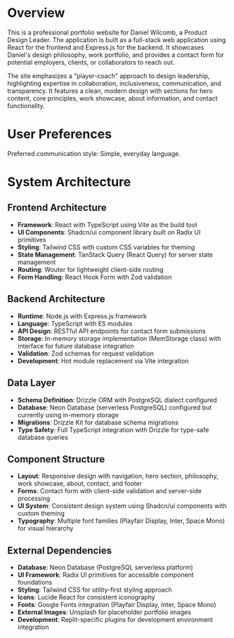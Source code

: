 # Overview

This is a professional portfolio website for Daniel Wilcomb, a Product Design Leader. The application is built as a full-stack web application using React for the frontend and Express.js for the backend. It showcases Daniel's design philosophy, work portfolio, and provides a contact form for potential employers, clients, or collaborators to reach out.

The site emphasizes a "player-coach" approach to design leadership, highlighting expertise in collaboration, inclusiveness, communication, and transparency. It features a clean, modern design with sections for hero content, core principles, work showcase, about information, and contact functionality.

# User Preferences

Preferred communication style: Simple, everyday language.

# System Architecture

## Frontend Architecture
- **Framework**: React with TypeScript using Vite as the build tool
- **UI Components**: Shadcn/ui component library built on Radix UI primitives
- **Styling**: Tailwind CSS with custom CSS variables for theming
- **State Management**: TanStack Query (React Query) for server state management
- **Routing**: Wouter for lightweight client-side routing
- **Form Handling**: React Hook Form with Zod validation

## Backend Architecture  
- **Runtime**: Node.js with Express.js framework
- **Language**: TypeScript with ES modules
- **API Design**: RESTful API endpoints for contact form submissions
- **Storage**: In-memory storage implementation (MemStorage class) with interface for future database integration
- **Validation**: Zod schemas for request validation
- **Development**: Hot module replacement via Vite integration

## Data Layer
- **Schema Definition**: Drizzle ORM with PostgreSQL dialect configured
- **Database**: Neon Database (serverless PostgreSQL) configured but currently using in-memory storage
- **Migrations**: Drizzle Kit for database schema migrations
- **Type Safety**: Full TypeScript integration with Drizzle for type-safe database queries

## Component Structure
- **Layout**: Responsive design with navigation, hero section, philosophy, work showcase, about, contact, and footer
- **Forms**: Contact form with client-side validation and server-side processing
- **UI System**: Consistent design system using Shadcn/ui components with custom theming
- **Typography**: Multiple font families (Playfair Display, Inter, Space Mono) for visual hierarchy

## External Dependencies

- **Database**: Neon Database (PostgreSQL serverless platform)
- **UI Framework**: Radix UI primitives for accessible component foundations
- **Styling**: Tailwind CSS for utility-first styling approach
- **Icons**: Lucide React for consistent iconography
- **Fonts**: Google Fonts integration (Playfair Display, Inter, Space Mono)
- **External Images**: Unsplash for placeholder portfolio images
- **Development**: Replit-specific plugins for development environment integration